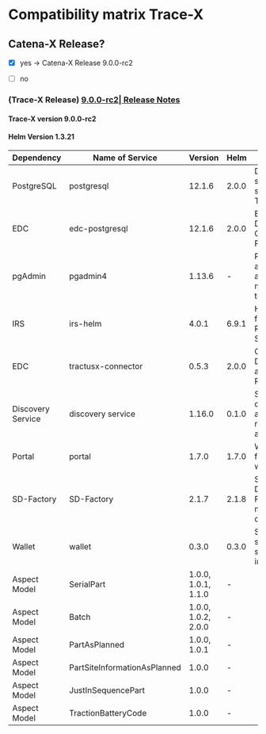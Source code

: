 # Compatibility matrix Trace-X

## Catena-X Release?
- [x] yes -> Catena-X Release 9.0.0-rc2
- [ ] no


### (Trace-X Release)  [9.0.0-rc2| Release Notes](https://github.com/catenax-ng/tx-traceability-foss/releases/tag/9.0.0-rc2)

#### Trace-X version 9.0.0-rc2
#### Helm Version 1.3.21


| Dependency        | Name of Service               | Version             | Helm  | Comments                                            |
|-------------------|-------------------------------|---------------------|-------|-----------------------------------------------------|
| PostgreSQL        | postgresql                    | 12.1.6              | 2.0.0 | Database server for storing Trace-X data            |
| EDC               | edc-postgresql                | 12.1.6              | 2.0.0 | Enterprise Data Connector for PostgreSQL            |
| pgAdmin           | pgadmin4                      | 1.13.6              | -     | PostgreSQL administration and management tool       |
| IRS               | irs-helm                      | 4.0.1               | 6.9.1 | Helm charts for Item Relationship Service           |
| EDC               | tractusx-connector            | 0.5.3               | 2.0.0 | Connector for Data Transfer and Registration        |
| Discovery Service | discovery service             | 1.16.0              | 0.1.0 | Service for discovering and registering artifacts   |
| Portal            | portal                        | 1.7.0               | 1.7.0 | Web portal for interacting with Trace-X             |
| SD-Factory        | SD-Factory                    | 2.1.7               | 2.1.8 | Service Discovery Factory for managing dependencies |
| Wallet            | wallet                        | 0.3.0               | 0.3.0 | Secure storage for sensitive information            |
| Aspect Model      | SerialPart                    | 1.0.0, 1.0.1, 1.1.0 | -     |                                                     |
| Aspect Model      | Batch                         | 1.0.0, 1.0.2, 2.0.0 | -     |                                                     |
| Aspect Model      | PartAsPlanned                 | 1.0.0, 1.0.1        | -     |                                                     |
| Aspect Model      | PartSiteInformationAsPlanned  | 1.0.0               | -     |                                                     |
| Aspect Model      | JustInSequencePart            | 1.0.0               | -     |                                                     |
| Aspect Model      | TractionBatteryCode           | 1.0.0               | -     |                                                     |
